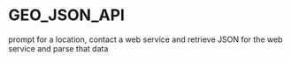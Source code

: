 # GEO_JSON_API
prompt for a location, contact a web service and retrieve JSON for the web service and parse that data
